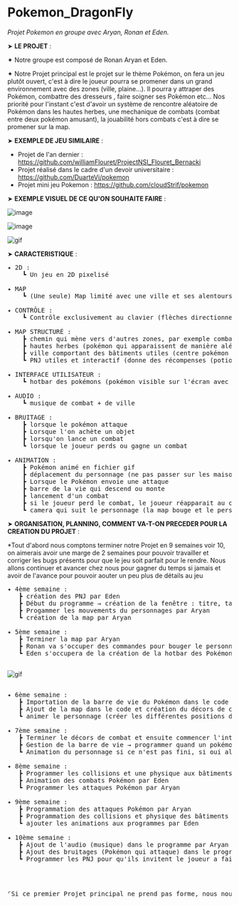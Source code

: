 # **Pokemon_DragonFly**

*Projet Pokemon en groupe avec Aryan, Ronan et Eden.*

➤ **LE PROJET** :

✦ Notre groupe est composé de Ronan Aryan et Eden.

✦ Notre Projet principal est le projet sur le thème Pokémon, on fera un jeu plutôt ouvert, c'est à dire le joueur pourra se promener dans un grand environnement avec   des zones (ville, plaine...). Il pourra y attraper des Pokémon, combattre des dresseurs , faire soigner ses Pokémon etc... Nos priorité pour l'instant c'est d'avoir   un système de rencontre aléatoire de Pokémon dans les hautes herbes, une mechanique de combats (combat entre deux pokémon amusant), la jouabilité hors combats         c'est à dire se promener sur la map.

➤ **EXEMPLE DE JEU SIMILAIRE** :


- Projet de l'an dernier : https://github.com/williamFlouret/ProjectNSI_Flouret_Bernacki
- Projet réalisé dans le cadre d'un devoir universitaire : https://github.com/DuarteVi/pokemon
- Projet mini jeu Pokemon : https://github.com/cloudStrif/pokemon

➤ **EXEMPLE VISUEL DE CE QU'ON SOUHAITE FAIRE** :

![image](https://user-images.githubusercontent.com/95481171/145786051-32a6f91d-5258-4a9d-912d-7aad599d7e72.png)  

![image](https://user-images.githubusercontent.com/95481171/145786189-3ab1e07e-30dd-4a49-9818-7fa5891420f2.png)

![gif](https://64.media.tumblr.com/61606b0eb6a0e85f5808ead926536e2f/tumblr_nipbgzqf8o1t0pgjqo1_640.gifv)


➤ **CARACTERISTIQUE** :


<pre>
✦ 2D :
    ┗ Un jeu en 2D pixelisé

✦ MAP 
    ┗ (Une seule) Map limité avec une ville et ses alentours, assez grande pour s'y aventurer
    
✦ CONTRÔLE : 
    ┗ Contrôle exclusivement au clavier (flèches directionnelles + entré / espace / souris)
    
✦ MAP STRUCTURÉ :
    ┣ chemin qui mène vers d'autres zones, par exemple combat, découverte ou bien la ville avec tous ses batiments
    ┣ hautes herbes (pokémon qui apparaissent de manière aléatoire)
    ┣ ville comportant des bâtiments utiles (centre pokémon servant a soigner ses pokémon), accessible + exécutable et aussi un magasin pour acheter ses potions
    ┗ PNJ utiles et interactif (donne des récompenses (potions, pokéballs) + possibilité de les combattre )
    
✦ INTERFACE UTILISATEUR :
    ┗ hotbar des pokémons (pokémon visible sur l'écran avec leur barres de vies)

✦ AUDIO :
    ┗ musique de combat + de ville 

✦ BRUITAGE :
    ┣ lorsque le pokémon attaque
    ┣ Lorsque l'on achète un objet
    ┣ lorsqu'on lance un combat
    ┗ lorsque le joueur perds ou gagne un combat

✦ ANIMATION :
    ┣ Pokémon animé en fichier gif
    ┣ déplacement du personnage (ne pas passer sur les maisons, arbres etc..)
    ┣ Lorsque le Pokémon envoie une attaque
    ┣ barre de la vie qui descend ou monte
    ┣ lancement d'un combat
    ┣ si le joueur perd le combat, le joueur réapparait au centre pokemon
    ┗ camera qui suit le personnage (la map bouge et le personnage reste au centre)
</pre>


➤ **ORGANISATION, PLANNING, COMMENT VA-T-ON PRECEDER POUR LA CREATION DU PROJET** :
<br/>

*Tout d'abord nous comptons terminer notre Projet en 9 semaines voir 10, on aimerais avoir une marge de 2 semaines pour pouvoir travailler et corriger les bugs présents pour que le jeu soit parfait pour le rendre. Nous allons continuer et avancer chez nous pour gagner du temps si jamais et avoir de l'avance pour pouvoir aouter un peu plus de détails au jeu
<pre>
✦ 4ème semaine :
   ┣ création des PNJ par Eden 
   ┣ Début du programme → création de la fenêtre : titre, taille, miniature par Ronan
   ┣ Progammer les mouvements du personnages par Aryan
   ┗ création de la map par Aryan
   
✦ 5ème semaine : 
   ┣ Terminer la map par Aryan 
   ┣ Ronan va s'occuper des commandes pour bouger le personnage
   ┗ Eden s'occupera de la création de la hotbar des Pokémon (points de vies) qui baisserai à chaque attaques reçus par l'ennemi (voir exemple ci-dessous)
   </pre>

   ![gif](https://i.imgur.com/WGfwL.gif)
   
<pre>

✦ 6ème semaine : 
   ┣ Importation de la barre de vie du Pokémon dans le code par Ronan 
   ┣ Ajout de la map dans le code et création du décors de combat (endroit où les Pokémons s'affronteront) par Aryan
   ┗ animer le personnage (créer les différentes positions de mouvements par Eden)

✦ 7ème semaine :
   ┣ Terminer le décors de combat et ensuite commencer l'intérieur des bâtiments par Aryan
   ┣ Gestion de la barre de vie → programmer quand un pokémon se prend une attaque donc perds des PV par Ronan
   ┗ Animation du personnage si ce n'est pas fini, si oui alors animation des attaques des Pokemons par Eden

✦ 8ème semaine :
   ┣ Programmer les collisions et une physique aux bâtiments (ne pas marcher par dessus une maison) par Ronan
   ┣ Animation des combats Pokémon par Eden
   ┗ Programmer les attaques Pokémon par Aryan

✦ 9ème semaine :
   ┣ Programmation des attaques Pokémon par Aryan
   ┣ Programmation des collisions et physique des bâtiments par Ronan
   ┗ ajouter les animations aux programmes par Eden

✦ 10ème semaine :
   ┣ Ajout de l'audio (musique) dans le programme par Aryan
   ┣ Ajout des bruitages (Pokémon qui attaque) dans le programmes par Eden
   ┗ Programmer les PNJ pour qu'ils invitent le joueur a faire un duel si le joueur passe devant ce PNJ par Ronan 



</pre>











<pre>
⌜Si ce premier Projet principal ne prend pas forme, nous nous orienterons vers un jeu qui a pour thème le combat, on s'inspire du fameux jeu de combat Super Smash Bros pour le faire, c'est un jeu 1 contre 1, joueur contre joueur ou joueur contre robot (intelligence artificielle) . Le joueur peut incarner plusieurs personnages emblématique du monde du Jeu vidéo par exemple Mario, Pikachu, Link, Donkey Kong... contre d'autre personnages issues de différents Jeux Videos aussi, le combat se passe sur une plateforme aérienne avec plusieurs type de combos possible.⌟





